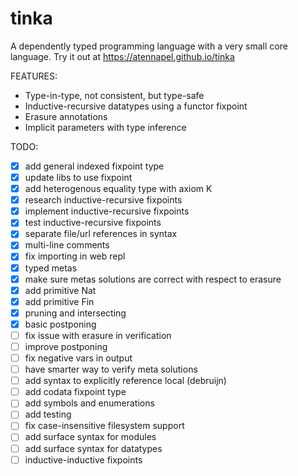 # tinka

A dependently typed programming language with a very small core language.
Try it out at https://atennapel.github.io/tinka

FEATURES:
- Type-in-type, not consistent, but type-safe
- Inductive-recursive datatypes using a functor fixpoint
- Erasure annotations
- Implicit parameters with type inference

TODO:
- [x] add general indexed fixpoint type
- [x] update libs to use fixpoint
- [x] add heterogenous equality type with axiom K
- [x] research inductive-recursive fixpoints
- [x] implement inductive-recursive fixpoints
- [x] test inductive-recursive fixpoints
- [x] separate file/url references in syntax
- [x] multi-line comments
- [x] fix importing in web repl
- [x] typed metas
- [x] make sure metas solutions are correct with respect to erasure
- [x] add primitive Nat
- [x] add primitive Fin
- [x] pruning and intersecting
- [x] basic postponing
- [ ] fix issue with erasure in verification
- [ ] improve postponing
- [ ] fix negative vars in output
- [ ] have smarter way to verify meta solutions
- [ ] add syntax to explicitly reference local (debruijn)
- [ ] add codata fixpoint type
- [ ] add symbols and enumerations
- [ ] add testing
- [ ] fix case-insensitive filesystem support
- [ ] add surface syntax for modules
- [ ] add surface syntax for datatypes
- [ ] inductive-inductive fixpoints
